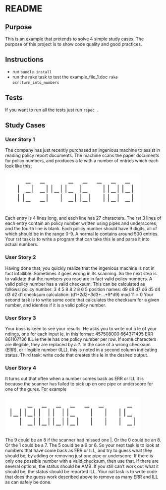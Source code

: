 # README

## Purpose

This is an example that pretends to solve 4 simple study cases. The purpose of this project is to show code quality and good practices.

## Instructions
- run `bundle install`
- run the rake task to test the example_file_1.doc `rake ocr:turn_into_numbers`

## Tests
If you want to run all the tests just run `rspec .`

## Study Cases

### User Story 1 
The company has just recently purchased an ingenious machine to assist in reading policy report documents. The machine scans the paper documents for policy numbers, and produces a le with a number of entries which each look like this: 

![First image](/screenshots/first_image.png?raw=true)

Each entry is 4 lines long, and each line has 27 characters. The rst 3 lines of each entry contain an policy number written using pipes and underscores, and the fourth line is blank. Each policy number should have 9 digits, all of which should be in the range 0-9. A normal le contains around 500 entries. 
Your rst task is to write a program that can take this le and parse it into actual numbers. 


### User Story 2 
Having done that, you quickly realize that the ingenious machine is not in fact infallible. Sometimes it goes wrong in its scanning. So the next step is to validate that the numbers you read are in fact valid policy numbers. A valid policy number has a valid checksum. This can be calculated as follows: 
policy number: 3 4 5 8 8 2 8 6 5 
position names: d9 d8 d7 d6 d5 d4 d3 d2 d1 
checksum calculation: 
(d1+2*d2+3*d3+...+9*d9) mod 11 = 0 
Your second task is to write some code that calculates the checksum for a given number, and identies if it is a valid policy number. 


### User Story 3 
Your boss is keen to see your results. He asks you to write out a le of your ndings, one for each input le, in this format: 
457508000 
664371495 ERR 
86110??36 ILL 
ie the le has one policy number per row. If some characters are illegible, they are replaced by a ?. In the case of a wrong checksum (ERR), or illegible number (ILL), this is
noted in a second column indicating status. 
Third task: write code that creates this le in the desired output. 


### User Story 4 
It turns out that often when a number comes back as ERR or ILL it is because the scanner has failed to pick up on one pipe or underscore for one of the gures. For example 

![Second image](/screenshots/second_image.png?raw=true)

The 9 could be an 8 if the scanner had missed one |. Or the 0 could be an 8. Or the 1 could be a 7. The 5 could be a 9 or 6. So your next task is to look at numbers that have come back as ERR or ILL, and try to guess what they should be, by adding or removing just one pipe or underscore. If there is only one possible number with a valid checksum, then use that. If there are several options, the status should be AMB. If you still can’t work out what it should be, the status should be reported ILL. 
Your nal task is to write code that does the guess work described above to remove as many ERR and ILL as can safely be done. 



